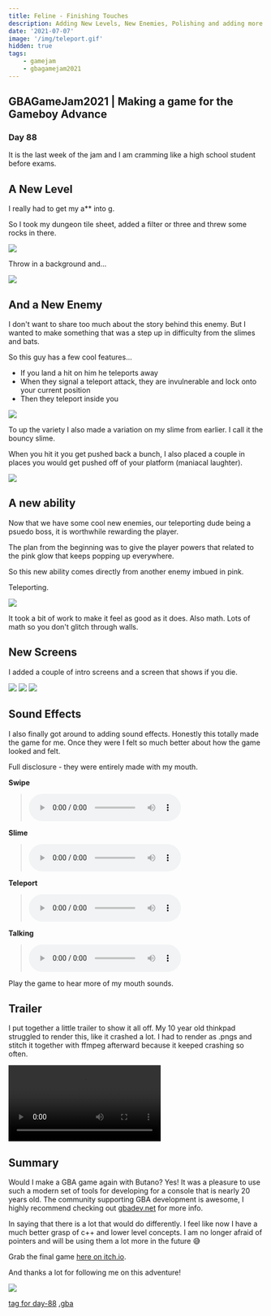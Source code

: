 ```yaml
---
title: Feline - Finishing Touches
description: Adding New Levels, New Enemies, Polishing and adding more content
date: '2021-07-07'
image: '/img/teleport.gif'
hidden: true
tags:
    - gamejam
    - gbagamejam2021
---
```


>
## GBAGameJam2021 | Making a game for the Gameboy Advance

### Day 88

It is the last week of the jam and I am cramming like a high school student before exams.

## A New Level

I really had to get my a** into g.

So I took my dungeon tile sheet, added a filter or three and threw some rocks in there.

<img src="/img/tilemap_other.bmp" class="pixelated"/>

Throw in a background and...

<img src="/img/feline-2.png" class="pixelated"/>

## And a New Enemy

I don't want to share too much about the story behind this enemy. But I wanted to make something that was a step up in difficulty from the slimes and bats.

So this guy has a few cool features...

+ If you land a hit on him he teleports away
+ When they signal a teleport attack, they are invulnerable and lock onto your current position
+ Then they teleport inside you

<img src="/img/feline-enemy.gif" class="pixelated"/>

To up the variety I also made a variation on my slime from earlier. I call it the bouncy slime.

When you hit it you get pushed back a bunch, I also placed a couple in places you would get pushed off of your platform (maniacal laughter).

<img src="/img/slime-bounce.gif" class="pixelated"/>

## A new ability

Now that we have some cool new enemies, our teleporting dude being a psuedo boss, it is worthwhile rewarding the player.

The plan from the beginning was to give the player powers that related to the pink glow that keeps popping up everywhere.

So this new ability comes directly from another enemy imbued in pink.

Teleporting.

<img src="/img/teleport.gif" class="pixelated"/>

It took a bit of work to make it feel as good as it does. Also math. Lots of math so you don't glitch through walls.

## New Screens

I added a couple of intro screens and a screen that shows if you die.

<img src="/img/feline-4.png" class="pixelated"/>

<img src="/img/feline-5.png" class="pixelated"/>

<img src="/img/feline-3.png" class="pixelated"/>

## Sound Effects

I also finally got around to adding sound effects. Honestly this totally made the game for me. Once they were I felt so much better about how the game looked and felt.

Full disclosure - they were entirely made with my mouth.

**Swipe**
> <audio controls><source src="/img/swipe.wav" type="audio/wav"></audio>

**Slime**
> <audio controls><source src="/img/slime2.wav" type="audio/wav"></audio>

**Teleport**
> <audio controls><source src="/img/teleport.wav" type="audio/wav"></audio>

**Talking**
> <audio controls><source src="/img/hello.wav" type="audio/wav"></audio>

Play the game to hear more of my mouth sounds.

## Trailer

I put together a little trailer to show it all off. My 10 year old thinkpad struggled to render this, like it crashed a lot. I had to render as .pngs and stitch it together with ffmpeg afterward because it keeped crashing so often.

<video controls>
<source src="/img/trailer_smol.mp4" type="video/mp4"/>
Your browser does not support HTML5 video.
</video>

## Summary

Would I make a GBA game again with Butano? Yes! It was a pleasure to use such a modern set of tools for developing for a console that is nearly 20 years old. The community supporting GBA development is awesome, I highly recommend checking out [gbadev.net](https://gbadev.net/) for more info.

In saying that there is a lot that would do differently. I feel like now I have a much better grasp of c++ and lower level concepts. I am no longer afraid of pointers and will be using them a lot more in the future 😅

Grab the final game [here on itch.io](https://foopod.itch.io/feline).

And thanks a lot for following me on this adventure!

<img src="/img/gif.gif" class="pixelated"/>

[tag for day-88](https://github.com/foopod/gbaGamejam2021/releases/tag/day-88) [.gba](https://github.com/foopod/gbaGamejam2021/releases/download/day-88/feline-day88.gba)
